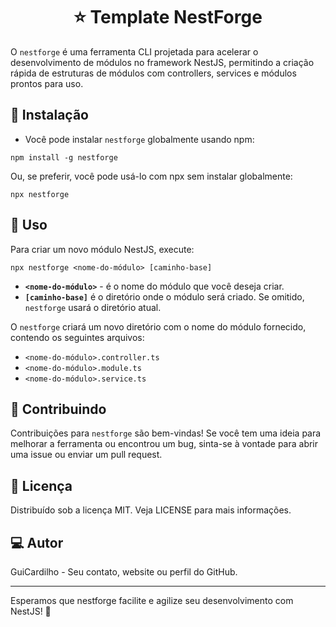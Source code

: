 <!DOCTYPE html>
<html lang="en">
<head>
<meta charset="UTF-8">
<meta name="viewport" content="width=device-width, initial-scale=1.0">
</head>
<body>

<h1 style="text-align: center;">⭐ Template NestForge </h1>

<p>O <code>nestforge</code> é uma ferramenta CLI projetada para acelerar o desenvolvimento de módulos no framework NestJS, permitindo a criação rápida de estruturas de módulos com controllers, services e módulos prontos para uso.</p>

<h2>🔗 Instalação</h2>

<ul>
  <li>Você pode instalar <code>nestforge</code> globalmente usando npm:</li>
</ul>

<pre><code>npm install -g nestforge</code></pre>

<p>Ou, se preferir, você pode usá-lo com npx sem instalar globalmente:</p>

<pre><code>npx nestforge</code></pre>

<h2>📝 Uso</h2>

<p>Para criar um novo módulo NestJS, execute:</p>

<pre><code>npx nestforge &lt;nome-do-módulo&gt; [caminho-base]</code></pre>

<ul>
  <li><strong><code>&lt;nome-do-módulo&gt;</code></strong> - é o nome do módulo que você deseja criar.</li>
  <li><strong><code>[caminho-base]</code></strong> é o diretório onde o módulo será criado. Se omitido, <code>nestforge</code> usará o diretório atual.</li>
</ul>

<p>O <code>nestforge</code> criará um novo diretório com o nome do módulo fornecido, contendo os seguintes arquivos:</p>

<ul>
  <li><code>&lt;nome-do-módulo&gt;.controller.ts</code></li>
  <li><code>&lt;nome-do-módulo&gt;.module.ts</code></li>
  <li><code>&lt;nome-do-módulo&gt;.service.ts</code></li>
</ul>

<h2>🚀 Contribuindo</h2>

<p>Contribuições para <code>nestforge</code> são bem-vindas! Se você tem uma ideia para melhorar a ferramenta ou encontrou um bug, sinta-se à vontade para abrir uma issue ou enviar um pull request.</p>

<h2>💼 Licença</h2>

<p>Distribuído sob a licença MIT. Veja LICENSE para mais informações.</p>

<h2>💻 Autor</h2>

<p>GuiCardilho - Seu contato, website ou perfil do GitHub.</p>

<hr>

<p>Esperamos que nestforge facilite e agilize seu desenvolvimento com NestJS! 🚀</p>

</body>
</html>
